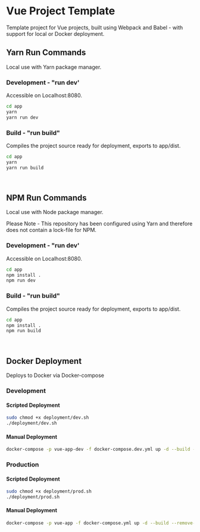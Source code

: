 # Vue Project Template
Template project for Vue projects, built using Webpack and Babel - with support for local or Docker deployment.

## Yarn Run Commands
Local use with Yarn package manager.


### Development - "run dev'
Accessible on Localhost:8080.

```bash
cd app
yarn
yarn run dev
```

### Build - "run build"
Compiles the project source ready for deployment, exports to app/dist.

```bash
cd app
yarn
yarn run build
```

<br>

## NPM Run Commands
Local use with Node package manager.

Please Note - This repository has been configured using Yarn and therefore does not contain a lock-file for NPM.

### Development - "run dev'
Accessible on Localhost:8080.

```bash
cd app
npm install .
npm run dev
```

### Build - "run build"
Compiles the project source ready for deployment, exports to app/dist.

```bash
cd app
npm install .
npm run build
```

<br>

## Docker Deployment
Deploys to Docker via Docker-compose

### Development
#### Scripted Deployment
```bash
sudo chmod +x deployment/dev.sh
./deployment/dev.sh
```

#### Manual Deployment
```bash
docker-compose -p vue-app-dev -f docker-compose.dev.yml up -d --build --remove-orphans
```
### Production
#### Scripted Deployment
```bash
sudo chmod +x deployment/prod.sh
./deployment/prod.sh
```

#### Manual Deployment
```bash
docker-compose -p vue-app -f docker-compose.yml up -d --build --remove-orphans
```
